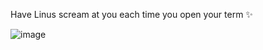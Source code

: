 Have Linus scream at you each time you open your term ✨

![image](https://github.com/stickyburn/rantinator/assets/37672190/51251426-70dd-4019-92d9-9445c41681c3)
